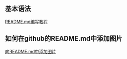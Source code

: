 ## 基本语法  
[README.md编写教程](https://blog.csdn.net/qq_31796651/article/details/80803599)
## 如何在github的README.md中添加图片
[向README.md中添加图片](https://blog.csdn.net/qq_34173549/article/details/80551021)
